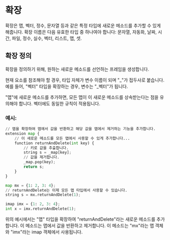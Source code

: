 # 확장

확장은 맵, 벡터, 정수, 문자열 등과 같은 특정 타입에 새로운 메소드를 추가할 수 있게 해줍니다. 확장 이름은 다음 유효한 타입 중 하나여야 합니다: 문자열, 자동화, 날짜, 시간, 파일, 정수, 실수, 벡터, 리스트, 맵, 셋.

## 확장 정의

확장을 정의하기 위해, 원하는 새로운 메소드를 선언하는 프레임을 생성합니다.

현재 요소를 참조해야 할 경우, 타입 자체가 변수 이름이 되며 "_"가 접두사로 붙습니다. 예를 들어, "벡터" 타입을 확장하는 경우, 변수는 "_벡터"가 됩니다.

"맵"에 새로운 메소드를 추가하면, 모든 맵이 이 새로운 메소드를 상속받는다는 점을 유의해야 합니다. 벡터에도 동일한 규칙이 적용됩니다.

### 예시:

```python
// 맵을 확장하여 맵에서 값을 반환하고 해당 값을 맵에서 제거하는 기능을 추가합니다.
extension map {
    // 이 새로운 메소드를 모든 맵에서 사용할 수 있게 추가합니다...
    function returnAndDelete(int key) {
        // 키로 값을 추출합니다.
        string s = _map[key];
        // 값을 제거합니다.
        _map.pop(key);
        return s;
    }
}

map mx = {1: 2, 3: 4};
// returnAndDelete는 이제 모든 맵 타입에서 사용할 수 있습니다.
string s = mx.returnAndDelete(1);

imap imx = {1: 2, 3: 4};
int x = imx.returnAndDelete(1);
```

위의 예시에서는 "맵" 타입을 확장하여 "returnAndDelete"라는 새로운 메소드를 추가합니다. 이 메소드는 맵에서 값을 반환하고 제거합니다. 이 메소드는 "mx"라는 맵 객체와 "imx"라는 imap 객체에서 사용됩니다.